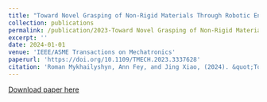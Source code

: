 ```yaml
---
title: "Toward Novel Grasping of Non-Rigid Materials Through Robotic End-Effector Reorientation"
collection: publications
permalink: /publication/2023-Toward Novel Grasping of Non-Rigid Materials Through Robotic End-Effector Reorientation
excerpt: ''
date: 2024-01-01
venue: 'IEEE/ASME Transactions on Mechatronics'
paperurl: 'https://doi.org/10.1109/TMECH.2023.3337628'
citation: 'Roman Mykhailyshyn, Ann Fey, and Jing Xiao, (2024). &quot;Toward Novel Grasping of Non-Rigid Materials Through Robotic End-Effector Reorientation.&quot; <i>IEEE/ASME Transactions on Mechatronics</i>. -(-), -. https://doi.org/10.1109/TMECH.2023.3337628.'
---
```

[Download paper here](https://doi.org/10.1109/TMECH.2023.3337628)

